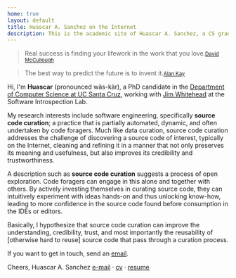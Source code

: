 ```yaml
---
home: true
layout: default
title: Huascar A. Sanchez on the Internet
description: This is the academic site of Huascar A. Sanchez, a CS graduate student part of SIL at UC Santa Cruz..
---
```


<blockquote id="leadquote"><span class="quote">Real success is finding your lifework in the work that you love.</span><small class='author'><a href='http://en.wikipedia.org/wiki/David_McCullough'>David McCullough</a></small></blockquote>

<blockquote id="followquote"><span class="quote">The best way to predict the future is to invent it.</span><small class='author'><a href='http://en.wikiquote.org/wiki/Alan_Kay'>Alan Kay</a></small></blockquote>


Hi, I'm **Huascar** (pronounced wäs-kär), a PhD candidate in the [Department of Computer Science at UC Santa Cruz](http://cs.soe.ucsc.edu/), working with [Jim Whitehead](http://users.soe.ucsc.edu/~ejw/) at the Software Introspection Lab.

My research interests include software engineering, specifically **source code curation**;  a practice that is partially automated, dynamic, and often undertaken by code foragers. Much like data curation, source code curation addresses the challenge of discovering a source code of interest, typically on the Internet, cleaning and refining it in a manner that not only preserves its meaning and usefulness, but also improves its credibility and trustworthiness.

A description such as **source code curation** suggests a process of open exploration. Code foragers can engage in this alone and together with others. By actively investing themselves in curating source code, they can intuitively experiment with ideas hands-on and thus unlocking know-how, leading to more confidence in the source code found before consumption in the IDEs or editors.

Basically, I hypothesize that source code curation can improve the understanding, credibility, trust, and most importantly the reusability of [otherwise hard to reuse] source code that pass through a curation process.

If you want to get in touch, send an [email](mailto:hsanchez@cs.ucsc.edu).

Cheers,
Huascar A. Sanchez
[e-mail](mailto:hsanchez@cs.ucsc.edu)&nbsp;·&nbsp;[cv](./static/huascarsanchez.cv.pdf)&nbsp;·&nbsp;[resume](./static/huascarsanchez.resume.pdf)